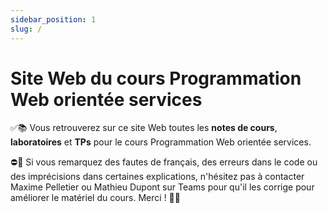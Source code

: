 ```yaml
---
sidebar_position: 1
slug: /
---
```


# Site Web du cours Programmation Web orientée services

✅📚 Vous retrouverez sur ce site Web toutes les **notes de cours**, **laboratoires** et **TPs** pour le cours Programmation
Web orientée services. 

⛔🐞 Si vous remarquez des fautes de français, des erreurs dans le code ou des imprécisions dans certaines explications,
n'hésitez pas à contacter Maxime Pelletier ou Mathieu Dupont sur Teams pour qu'il les corrige pour améliorer le matériel du cours. Merci ! 🙇‍♂️